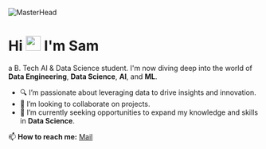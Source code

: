 
![MasterHead](https://github.com/user-attachments/assets/556eeb95-4b9d-4dd6-a4b6-a8ff0bf4d61f)

<h1>Hi <img src="https://raw.githubusercontent.com/iampavangandhi/iampavangandhi/master/gifs/Hi.gif" width="30px"> I'm Sam</h1>

a B. Tech AI & Data Science student. I'm now diving deep into the world of **Data Engineering**, **Data Science**, **AI**, and **ML**.

- 🔍 I’m passionate about leveraging data to drive insights and innovation.
- 👯 I’m looking to collaborate on projects.
- 🤝 I’m currently seeking opportunities to expand my knowledge and skills in **Data Science**.

📫 **How to reach me:** [Mail](mailto:samjebaraj.sj@gmail.com)
